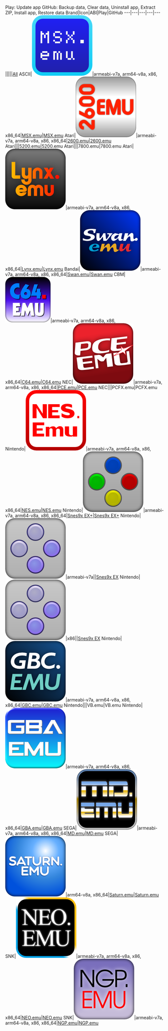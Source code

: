Play: Update app
GitHub: Backup data, Clear data, Uninstall app, Extract ZIP, Install app, Restore data
Brand|Icon|ABI|Play|GitHub
---|---|---|---|---
|||||[All](https://github.com/Rakashazi/emu-ex-plus-alpha/releases/download/Pre-release/EX-Emulators.zip)
ASCII|![MSX.emu](./MSX.emu/res/icons/icon-192.png)|armeabi-v7a, arm64-v8a, x86, x86_64|[MSX.emu](https://play.google.com/store/apps/details?id=com.explusalpha.MsxEmu)|[MSX.emu](https://github.com/Rakashazi/emu-ex-plus-alpha/releases/download/Pre-release/MsxEmu.zip)
Atari|![2600.emu](./2600.emu/res/icons/icon-192.png)|armeabi-v7a, arm64-v8a, x86, x86_64|[2600.emu](https://play.google.com/store/apps/details?id=com.explusalpha.A2600Emu)|[2600.emu](https://github.com/Rakashazi/emu-ex-plus-alpha/releases/download/Pre-release/2600Emu.zip)
Atari|||5200.emu|5200.emu
Atari|||7800.emu|7800.emu
Atari|![Lynx.emu](./Lynx.emu/res/icons/icon-192.png)|armeabi-v7a, arm64-v8a, x86, x86_64|[Lynx.emu](https://play.google.com/store/apps/details?id=com.explusalpha.LynxEmu)|[Lynx.emu](https://github.com/Rakashazi/emu-ex-plus-alpha/releases/download/Pre-release/LynxEmu.zip)
Bandai|![Swan.emu](./Swan.emu/res/icons/icon-192.png)|armeabi-v7a, arm64-v8a, x86, x86_64|[Swan.emu](https://play.google.com/store/apps/details?id=com.explusalpha.SwanEmu)|[Swan.emu](https://github.com/Rakashazi/emu-ex-plus-alpha/releases/download/Pre-release/SwanEmu.zip)
CBM|![C64.emu](./C64.emu/res/icons/icon-144.png)|armeabi-v7a, arm64-v8a, x86, x86_64|[C64.emu](https://play.google.com/store/apps/details?id=com.explusalpha.C64Emu)|[C64.emu](https://github.com/Rakashazi/emu-ex-plus-alpha/releases/download/Pre-release/C64Emu.zip)
NEC|![PCE.emu](./PCE.emu/res/icons/icon-192.png)|armeabi-v7a, arm64-v8a, x86, x86_64|[PCE.emu](https://play.google.com/store/apps/details?id=com.PceEmu)|[PCE.emu](https://github.com/Rakashazi/emu-ex-plus-alpha/releases/download/Pre-release/PceEmu.zip)
NEC|||PCFX.emu|PCFX.emu
Nintendo|![NES.emu](./NES.emu/res/icons/icon-192.png)|armeabi-v7a, arm64-v8a, x86, x86_64|[NES.emu](https://play.google.com/store/apps/details?id=com.explusalpha.NesEmu)|[NES.emu](https://github.com/Rakashazi/emu-ex-plus-alpha/releases/download/Pre-release/NesEmu.zip)
Nintendo|![Snes9x EX+](./Snes9x/res/icons/icon-192.png)|armeabi-v7a, arm64-v8a, x86, x86_64|[Snes9x EX+](https://play.google.com/store/apps/details?id=com.explusalpha.Snes9xPlus)|[Snes9x EX+](https://github.com/Rakashazi/emu-ex-plus-alpha/releases/download/Pre-release/Snes9xEXPlus.zip)
Nintendo|![Snes9x EX](./Snes9x/1.43/res/icons/icon-192.png)|armeabi-v7a||[Snes9x EX](https://github.com/Rakashazi/emu-ex-plus-alpha/releases/download/Pre-release/Snes9xEX-9.zip)
Nintendo|![Snes9x EX](./Snes9x/1.43/res/icons/icon-192.png)|x86||[Snes9x EX](https://github.com/Rakashazi/emu-ex-plus-alpha/releases/download/Pre-release/Snes9xEX-15.zip)
Nintendo|![GBC.emu](./GBC.emu/res/icons/icon-192.png)|armeabi-v7a, arm64-v8a, x86, x86_64|[GBC.emu](https://play.google.com/store/apps/details?id=com.explusalpha.GbcEmu)|[GBC.emu](https://github.com/Rakashazi/emu-ex-plus-alpha/releases/download/Pre-release/GbcEmu.zip)
Nintendo|||VB.emu|VB.emu
Nintendo|![GBA.emu](./GBA.emu/res/icons/icon-192.png)|armeabi-v7a, arm64-v8a, x86, x86_64|[GBA.emu](https://play.google.com/store/apps/details?id=com.explusalpha.GbaEmu)|[GBA.emu](https://github.com/Rakashazi/emu-ex-plus-alpha/releases/download/Pre-release/GbaEmu.zip)
SEGA|![MD.emu](./MD.emu/res/icons/icon-192.png)|armeabi-v7a, arm64-v8a, x86, x86_64|[MD.emu](https://play.google.com/store/apps/details?id=com.explusalpha.MdEmu)|[MD.emu](https://github.com/Rakashazi/emu-ex-plus-alpha/releases/download/Pre-release/MdEmu.zip)
SEGA|![Saturn.emu](./Saturn.emu/res/icons/icon-192.png)|arm64-v8a, x86_64|[Saturn.emu](https://play.google.com/store/apps/details?id=com.explusalpha.SaturnEmu)|[Saturn.emu](https://github.com/Rakashazi/emu-ex-plus-alpha/releases/download/Pre-release/SaturnEmu.zip)
SNK|![NEO.emu](./NEO.emu/res/icons/icon-192.png)|armeabi-v7a, arm64-v8a, x86, x86_64|[NEO.emu](https://play.google.com/store/apps/details?id=com.explusalpha.NeoEmu)|[NEO.emu](https://github.com/Rakashazi/emu-ex-plus-alpha/releases/download/Pre-release/NeoEmu.zip)
SNK|![NGP.emu](./NGP.emu/res/icons/icon-192.png)|armeabi-v7a, arm64-v8a, x86, x86_64|[NGP.emu](https://play.google.com/store/apps/details?id=com.explusalpha.NgpEmu)|[NGP.emu](https://github.com/Rakashazi/emu-ex-plus-alpha/releases/download/Pre-release/NgpEmu.zip)
